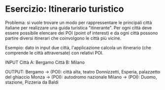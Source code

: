 # Esercizio: Itinerario turistico
Problema: si vuole trovare un modo per rappressentare le principali città italiane per realizzare una guida turistica "itinerante". Per ogni città deve essere possibile elencare dei POI (point of interest) e da ogni città possono partire diversi itinerari che coinvolgono le città più vicine.

Esempio: dato in input due città, l'applicazione calcola un itinerario (che comprende le città attraversate) con relativi POI.

INPUT
Città A: Bergamo
Città B: Milano

OUTPUT:
Bergamo -> (POI): città alta, teatro Donnizzetti, Esperia, palazzetto del ghiaccio
Monza -> (POI): autodromo nazionale
Milano -> (POI): Duomo, stazione, Pizzeria da Baldi